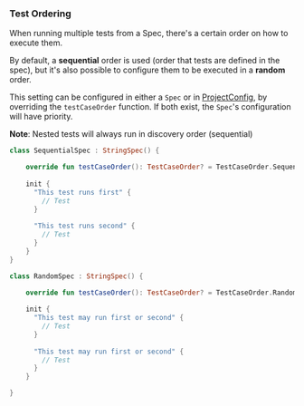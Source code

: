                                                          
### Test Ordering

When running multiple tests from a Spec, there's a certain order on how to execute them.
 
 By default, a **sequential** order is used (order that tests are defined in the spec), but it's also possible to configure them to be executed in a **random** order.

This setting can be configured in either a `Spec` or in [ProjectConfig](/doc/reference.md#project-config), by overriding the `testCaseOrder` function. If both exist, the `Spec`'s configuration will have priority.

**Note**: Nested tests will always run in discovery order (sequential)

```kotlin
class SequentialSpec : StringSpec() {

    override fun testCaseOrder(): TestCaseOrder? = TestCaseOrder.Sequential
    
    init {
      "This test runs first" {
        // Test
      }
      
      "This test runs second" {
        // Test
      }
    }
}

class RandomSpec : StringSpec() {

    override fun testCaseOrder(): TestCaseOrder? = TestCaseOrder.Random
    
    init {
      "This test may run first or second" {
        // Test
      }
      
      "This test may run first or second" {
        // Test
      }
    }

}

```